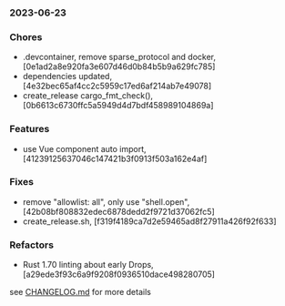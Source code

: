 ### 2023-06-23

### Chores
+ .devcontainer, remove sparse_protocol and docker, [0e1ad2a8e920fa3e607d46d0b84b5b9a629fc785]
+ dependencies updated, [4e32bec65af4cc2c5959c17ed6af214ab7e49078]
+ create_release cargo_fmt_check(), [0b6613c6730ffc5a5949d4d7bdf458989104869a]

### Features
+ use Vue component auto import, [41239125637046c147421b3f0913f503a162e4af]

### Fixes
+ remove "allowlist: all", only use "shell.open", [42b08bf808832edec6878dedd2f9721d37062fc5]
+ create_release.sh, [f319f4189ca7d2e59465ad8f27911a426f92f633]

### Refactors
+ Rust 1.70 linting about early Drops, [a29ede3f93c6a9f9208f0936510dace498280705]


see <a href='https://www.github.com/mrjackwills/obliqoro/blob/main/CHANGELOG.md'>CHANGELOG.md</a> for more details
